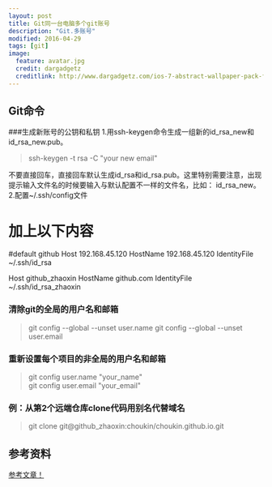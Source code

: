 ```yaml
---
layout: post
title: Git同一台电脑多个git账号
description: "Git.多账号"
modified: 2016-04-29
tags: [git]
image:
  feature: avatar.jpg
  credit: dargadgetz
  creditlink: http://www.dargadgetz.com/ios-7-abstract-wallpaper-pack-for-iphone-5-and-ipod-touch-retina/
---
```


## Git命令
###生成新账号的公钥和私钥
1.用ssh-keygen命令生成一组新的id_rsa_new和id_rsa_new.pub。
> ssh-keygen -t rsa -C "your new email"

不要直接回车，直接回车默认生成id_rsa和id_rsa.pub。这里特别需要注意，出现提示输入文件名的时候要输入与默认配置不一样的文件名，比如：  id_rsa_new。
2.配置~/.ssh/config文件
> 
# 加上以下内容
#default github
Host 192.168.45.120
  HostName 192.168.45.120
  IdentityFile ~/.ssh/id_rsa

Host github_zhaoxin
  HostName github.com
  IdentityFile ~/.ssh/id_rsa_zhaoxin


### 清除git的全局的用户名和邮箱
> git config --global --unset user.name
git config --global --unset user.email

### 重新设置每个项目的非全局的用户名和邮箱
>git config user.name "your_name"  
git config user.email "your_email"

### 例：从第2个远端仓库clone代码用别名代替域名
> git clone git@github_zhaoxin:choukin/choukin.github.io.git




## 参考资料
<a href="http://blog.csdn.net/guang09080908/article/details/46545335" class="btn btn-success">参考文章！</a>
